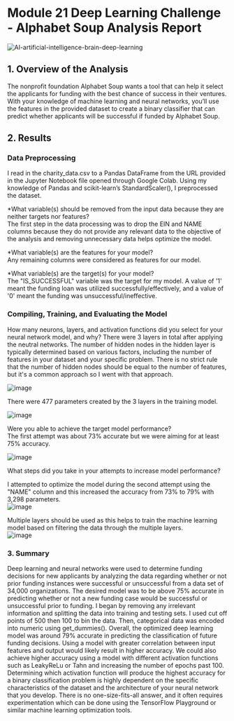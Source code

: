 # Module 21 Deep Learning Challenge - Alphabet Soup Analysis Report 

 ![AI-artificial-intelligence-brain-deep-learning](https://github.com/CBURKHARDT47/deep-learning-challenge/assets/128064003/7b908228-7830-42ca-a7ce-d4af0deff47c)


## 1. Overview of the Analysis
The nonprofit foundation Alphabet Soup wants a tool that can help it select the applicants for funding with the best chance of success in their ventures. With your knowledge of machine learning and neural networks, you’ll use the features in the provided dataset to create a binary classifier that can predict whether applicants will be successful if funded by Alphabet Soup.

## 2. Results

### Data Preprocessing
I read in the charity_data.csv to a Pandas DataFrame from the URL provided in the Jupyter Notebook file opened through Google Colab. Using my knowledge of Pandas and scikit-learn’s StandardScaler(), I preprocessed the dataset. 

*What variable(s) should be removed from the input data because they are neither targets nor features? <br>
The first step in the data processing was to drop the EIN and NAME columns because they do not provide any relevant data to the objective of the analysis and removing unnecessary data helps optimize the model.

*What variable(s) are the features for your model?<br>
Any remaining columns were considered as features for our model. 

*What variable(s) are the target(s) for your model? <br>
The "IS_SUCCESSFUL" variable was the target for my model. A value of '1' meant the funding loan was utilized successfully/effectively, and a value of '0' meant the funding was unsuccessful/ineffective. 

### Compiling, Training, and Evaluating the Model<br>
How many neurons, layers, and activation functions did you select for your neural network model, and why?
There were 3 layers in total after applying the neutral networks. The number of hidden nodes in the hidden layer is typically determined based on various factors, including the number of features in your dataset and your specific problem. There is no strict rule that the number of hidden nodes should be equal to the number of features, but it's a common approach so I went with that approach. 

![image](https://github.com/CBURKHARDT47/deep-learning-challenge/assets/128064003/6ac13979-5a28-4a88-b8eb-0dd48b4a6768) <br>



There were 477 parameters created by the 3 layers in the training model. <br>

![image](https://github.com/CBURKHARDT47/deep-learning-challenge/assets/128064003/21238164-cb8d-4d4b-b2e7-e1f718155a83) <br>



Were you able to achieve the target model performance?<br>
The first attempt was about 73% accurate but we were aiming for at least 75% accuracy. <br>

![image](https://github.com/CBURKHARDT47/deep-learning-challenge/assets/128064003/9957a9f7-69a2-40df-9e3c-fdc752a79a72) <br>


What steps did you take in your attempts to increase model performance?<br>

I attempted to optimize the model during the second attempt using the "NAME" column and this increased the accuracy from 73% to 79% with 3,298 parameters.<br>
![image](https://github.com/CBURKHARDT47/deep-learning-challenge/assets/128064003/d293bd26-7f74-4561-8c21-bde94cc561a3) <br>

Multiple layers should be used as this helps to train the machine learning model based on filtering the data through the multiple layers. <br>
![image](https://github.com/CBURKHARDT47/deep-learning-challenge/assets/128064003/c3dfe264-cd6b-4aa3-acc0-0e2de2fe3a1b) <br>


### 3. Summary
Deep learning and neural networks were used to determine funding decisions for new applicants by analyzing the data regarding whether or not prior funding instances were successful or unsuccessful from a data set of 34,000 organizations. The desired model was to be above 75% accurate in predicting whether or not a new funding case would be successful or unsuccessful prior to funding. I began by removing any irrelevant information and splitting the data into training and testing sets. I used cut off points of 500 then 100 to bin the data. Then, categorical data was encoded into numeric using get_dummies(). Overall, the optimized deep learning model was around 79% accurate in predicting the classification of future funding decisions. Using a model with greater correlation between input features and output would likely result in higher accuracy. We could also achieve higher accuracy using a model with different activation functions such as LeakyReLu or Tahn and increasing the number of epochs past 100. Determining which activation function will produce the highest accuracy for a binary classification problem is highly dependent on the specific characteristics of the dataset and the architecture of your neural network that you develop. There is no one-size-fits-all answer, and it often requires experimentation which can be done using the TensorFlow Playground or similar machine learning optimization tools. 
